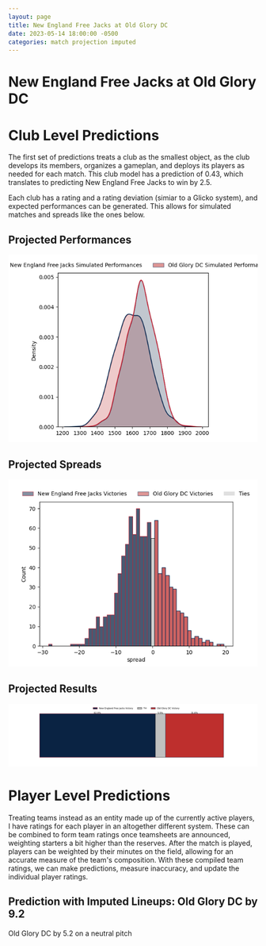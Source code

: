 ```yaml
---  
layout: page  
title: New England Free Jacks at Old Glory DC  
date: 2023-05-14 18:00:00 -0500  
categories: match projection imputed  
---
```

# New England Free Jacks at Old Glory DC

# Club Level Predictions


The first set of predictions treats a club as the smallest object, as the club develops its members, organizes a gameplan, and deploys its players as needed for each match. This club model has a prediction of 0.43, which translates to predicting New England Free Jacks to win by 2.5.

Each club has a rating and a rating deviation (simiar to a Glicko system), and expected performances can be generated. This allows for simulated matches and spreads like the ones below.
## Projected Performances


![Projected Performances](plots/performances_2023-05-14-OldGloryDC-NewEnglandFreeJacks.png)
## Projected Spreads


![Projected Spreads](plots/spreads_2023-05-14-OldGloryDC-NewEnglandFreeJacks.png)
## Projected Results


![Projected Results](plots/resultbar_2023-05-14-OldGloryDC-NewEnglandFreeJacks.png)
# Player Level Predictions


Treating teams instead as an entity made up of the currently active players, I have ratings for each player in an altogether different system. These can be combined to form team ratings once teamsheets are announced, weighting starters a bit higher than the reserves. After the match is played, players can be weighted by their minutes on the field, allowing for an accurate measure of the team's composition. With these compiled team ratings, we can make predictions, measure inaccuracy, and update the individual player ratings.
## Prediction with Imputed Lineups: Old Glory DC by 9.2


Old Glory DC by 5.2 on a neutral pitch


